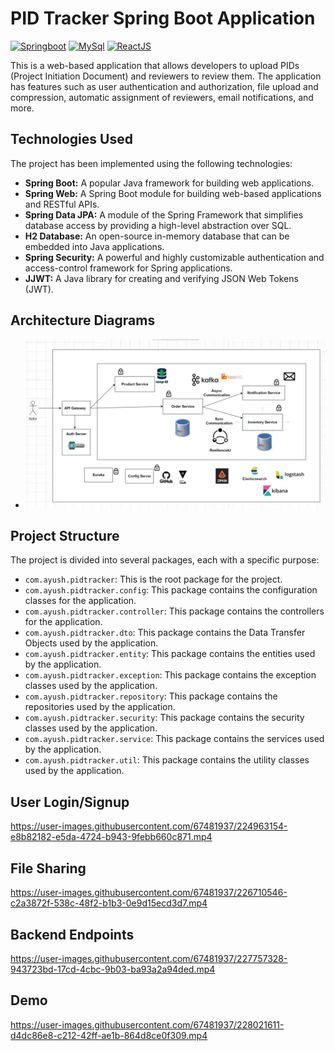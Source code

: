 
# PID Tracker Spring Boot Application
[![Springboot](https://img.shields.io/badge/Springboot-v3.0-green)](https://docs.spring.io/spring-boot/docs/current/reference/html/)
[![MySql](https://img.shields.io/badge/MySQL-v8.0.32-orange)](https://www.mysql.com/)
[![ReactJS](https://img.shields.io/badge/ReactJS-v17.0.2-blue)](https://react.dev/)


This is a web-based application that allows developers to upload PIDs (Project Initiation Document) and reviewers to review them. The application has features such as user authentication and authorization, file upload and compression, automatic assignment of reviewers, email notifications, and more.


## Technologies Used
The project has been implemented using the following technologies:

- **Spring Boot:** A popular Java framework for building web applications.
- **Spring Web:** A Spring Boot module for building web-based applications and RESTful APIs.
- **Spring Data JPA:** A module of the Spring Framework that simplifies database access by providing a high-level abstraction over SQL.
- **H2 Database:** An open-source in-memory database that can be embedded into Java applications.
- **Spring Security:** A powerful and highly customizable authentication and access-control framework for Spring applications.
- **JJWT:** A Java library for creating and verifying JSON Web Tokens (JWT).

## Architecture Diagrams

- ![](https://github.com/AyushPaul/Springboot-Microservices/blob/main/Architecture.png)

## Project Structure
The project is divided into several packages, each with a specific purpose:
- `com.ayush.pidtracker`: This is the root package for the project.
- `com.ayush.pidtracker.config`: This package contains the configuration classes for the application.
- `com.ayush.pidtracker.controller`: This package contains the controllers for the application.
- `com.ayush.pidtracker.dto`: This package contains the Data Transfer Objects used by the application.
- `com.ayush.pidtracker.entity`: This package contains the entities used by the application.
- `com.ayush.pidtracker.exception`: This package contains the exception classes used by the application.
- `com.ayush.pidtracker.repository`: This package contains the repositories used by the application.
- `com.ayush.pidtracker.security`: This package contains the security classes used by the application.
- `com.ayush.pidtracker.service`: This package contains the services used by the application.
- `com.ayush.pidtracker.util`: This package contains the utility classes used by the application.


## User Login/Signup



https://user-images.githubusercontent.com/67481937/224963154-e8b82182-e5da-4724-b943-9febb660c871.mp4

## File Sharing





https://user-images.githubusercontent.com/67481937/226710546-c2a3872f-538c-48f2-b1b3-0e9d15ecd3d7.mp4

## Backend Endpoints




https://user-images.githubusercontent.com/67481937/227757328-943723bd-17cd-4cbc-9b03-ba93a2a94ded.mp4

## Demo





https://user-images.githubusercontent.com/67481937/228021611-d4dc86e8-c212-42ff-ae1b-864d8ce0f309.mp4


